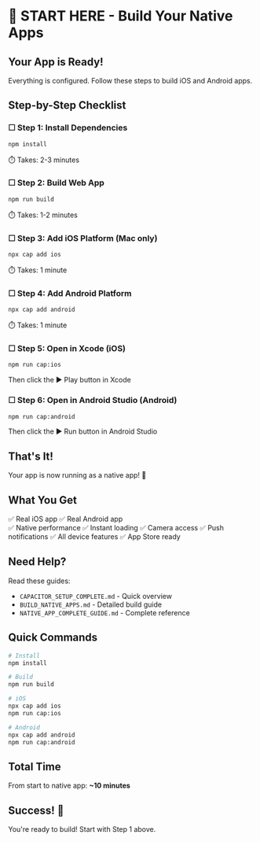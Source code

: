 # 🚀 START HERE - Build Your Native Apps

## Your App is Ready!

Everything is configured. Follow these steps to build iOS and Android apps.

## Step-by-Step Checklist

### ☐ Step 1: Install Dependencies
```bash
npm install
```
⏱️ Takes: 2-3 minutes

### ☐ Step 2: Build Web App
```bash
npm run build
```
⏱️ Takes: 1-2 minutes

### ☐ Step 3: Add iOS Platform (Mac only)
```bash
npx cap add ios
```
⏱️ Takes: 1 minute

### ☐ Step 4: Add Android Platform
```bash
npx cap add android
```
⏱️ Takes: 1 minute

### ☐ Step 5: Open in Xcode (iOS)
```bash
npm run cap:ios
```
Then click the ▶️ Play button in Xcode

### ☐ Step 6: Open in Android Studio (Android)
```bash
npm run cap:android
```
Then click the ▶️ Run button in Android Studio

## That's It!

Your app is now running as a native app! 🎉

## What You Get

✅ Real iOS app
✅ Real Android app  
✅ Native performance
✅ Instant loading
✅ Camera access
✅ Push notifications
✅ All device features
✅ App Store ready

## Need Help?

Read these guides:
- `CAPACITOR_SETUP_COMPLETE.md` - Quick overview
- `BUILD_NATIVE_APPS.md` - Detailed build guide
- `NATIVE_APP_COMPLETE_GUIDE.md` - Complete reference

## Quick Commands

```bash
# Install
npm install

# Build
npm run build

# iOS
npx cap add ios
npm run cap:ios

# Android
npx cap add android
npm run cap:android
```

## Total Time

From start to native app: **~10 minutes**

## Success! 🎉

You're ready to build! Start with Step 1 above.
